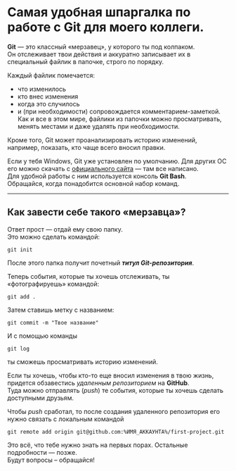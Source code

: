 # Самая удобная шпаргалка по работе с Git для моего коллеги.
**Git** — это классный «мерзавец», у которого ты под колпаком.<br>
Он отслеживает твои действия и аккуратно записывает их в специальный файлик в папочке, строго по порядку.<br>

Каждый файлик помечается:
* что изменилось<br>
* кто внес изменения<br>
* когда это случилось<br>
* и (при необходимости) сопровождается комментарием-заметкой.<br>
Как и все в этом мире, файлики из папочки можно просматривать, менять местами и даже удалять при необходимости.<br>

Кроме того, Git может проанализировать историю изменений, например, показать, кто чаще всего вносил правки.<br>

Если у тебя Windows, Git уже установлен по умолчанию. Для других ОС его можно скачать с [официального сайта](https://git-scm.com/downloads/linux "I'm GIT") — там все написано.<br>
Для удобной работы с ним используется консоль **Git Bash**.<br>
Обращайся, когда понадобится основной набор команд. <br>

---

## Как завести себе такого «мерзавца»?
Ответ прост — отдай ему свою папку.<br>
Это можно сделать командой:<br>
```
git init
```
После этого папка получит почетный **_титул Git-репозитория_**.<br> 

Теперь события, которые ты хочешь отслеживать, ты «фотографируешь» командой:<br>
```
git add .
```
Затем ставишь метку с названием:<br>
```
git commit -m "Твое название"
```
И с помощью команды<br>
```
git log
```
ты сможешь просматривать историю изменений.<br>

Если ты хочешь, чтобы кто-то еще вносил изменения в твою жизнь, придется обзавестись _удаленным репозиторием_ на **GitHub**.<br>
Туда можно отправлять (_push_) те события, которые ты хочешь сделать доступными друзьям.<br>

Чтобы _push_ сработал, то после создания удаленного репозитория его нужно связать с локальным командой<br>
```
git remote add origin git@github.com:%ИМЯ_АККАУНТА%/first-project.git
```
Это всё, что тебе нужно знать на первых порах.
Остальные подробности — позже.<br>
Будут вопросы – обращайся!
